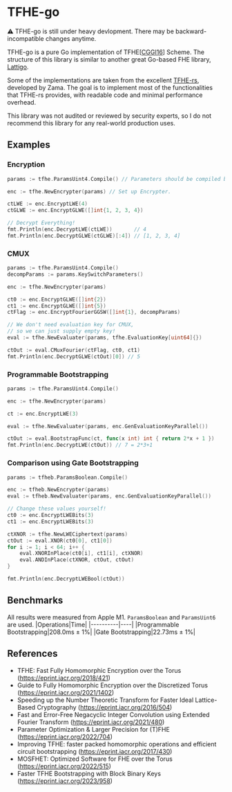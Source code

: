 # TFHE-go

⚠️ TFHE-go is still under heavy devlopment. There may be backward-incompatible changes anytime.

TFHE-go is a pure Go implementation of TFHE[[CGGI16](https://eprint.iacr.org/2016/870)] Scheme. The structure of this library is similar to another great Go-based FHE library, [Lattigo](https://github.com/tuneinsight/lattigo).

Some of the implementations are taken from the excellent [TFHE-rs](https://github.com/zama-ai/tfhe-rs), developed by Zama. The goal is to implement most of the functionalities that TFHE-rs provides, with readable code and minimal performance overhead.

This library was not audited or reviewed by security experts, so I do not recommend this library for any real-world production uses.


## Examples
### Encryption
```go
params := tfhe.ParamsUint4.Compile() // Parameters should be compiled before use.

enc := tfhe.NewEncrypter(params) // Set up Encrypter.

ctLWE := enc.EncryptLWE(4)
ctGLWE := enc.EncryptGLWE([]int{1, 2, 3, 4})

// Decrypt Everything!
fmt.Println(enc.DecryptLWE(ctLWE))       // 4
fmt.Println(enc.DecryptGLWE(ctGLWE)[:4]) // [1, 2, 3, 4]
```

### CMUX
```go
params := tfhe.ParamsUint4.Compile()
decompParams := params.KeySwitchParameters()

enc := tfhe.NewEncrypter(params)

ct0 := enc.EncryptGLWE([]int{2})
ct1 := enc.EncryptGLWE([]int{5})
ctFlag := enc.EncryptFourierGGSW([]int{1}, decompParams)

// We don't need evaluation key for CMUX,
// so we can just supply empty key!
eval := tfhe.NewEvaluater(params, tfhe.EvaluationKey[uint64]{})

ctOut := eval.CMuxFourier(ctFlag, ct0, ct1)
fmt.Println(enc.DecryptGLWE(ctOut)[0]) // 5
```

### Programmable Bootstrapping
```go
params := tfhe.ParamsUint4.Compile()

enc := tfhe.NewEncrypter(params)

ct := enc.EncryptLWE(3)

eval := tfhe.NewEvaluater(params, enc.GenEvaluationKeyParallel())

ctOut := eval.BootstrapFunc(ct, func(x int) int { return 2*x + 1 })
fmt.Println(enc.DecryptLWE(ctOut)) // 7 = 2*3+1
```

### Comparison using Gate Bootstrapping
```go
params := tfheb.ParamsBoolean.Compile()

enc := tfheb.NewEncrypter(params)
eval := tfheb.NewEvaluater(params, enc.GenEvaluationKeyParallel())

// Change these values yourself!
ct0 := enc.EncryptLWEBits(3)
ct1 := enc.EncryptLWEBits(3)

ctXNOR := tfhe.NewLWECiphertext(params)
ctOut := eval.XNOR(ct0[0], ct1[0])
for i := 1; i < 64; i++ {
	eval.XNORInPlace(ct0[i], ct1[i], ctXNOR)
	eval.ANDInPlace(ctXNOR, ctOut, ctOut)
}

fmt.Println(enc.DecryptLWEBool(ctOut))
```

## Benchmarks
All results were measured from Apple M1. `ParamsBoolean` and `ParamsUint6` are used.
|Operations|Time|
|----------|----|
|Programmable Bootstrapping|208.0ms ± 1%|
|Gate Bootstrapping|22.73ms ± 1%|

## References
- TFHE: Fast Fully Homomorphic Encryption over the Torus (https://eprint.iacr.org/2018/421)
- Guide to Fully Homomorphic Encryption over the Discretized Torus (https://eprint.iacr.org/2021/1402)
- Speeding up the Number Theoretic Transform for Faster Ideal Lattice-Based Cryptography (https://eprint.iacr.org/2016/504)
- Fast and Error-Free Negacyclic Integer Convolution using Extended Fourier Transform (https://eprint.iacr.org/2021/480)
- Parameter Optimization & Larger Precision for (T)FHE (https://eprint.iacr.org/2022/704)
- Improving TFHE: faster packed homomorphic operations and efficient circuit bootstrapping (https://eprint.iacr.org/2017/430)
- MOSFHET: Optimized Software for FHE over the Torus (https://eprint.iacr.org/2022/515)
- Faster TFHE Bootstrapping with Block Binary Keys (https://eprint.iacr.org/2023/958)
